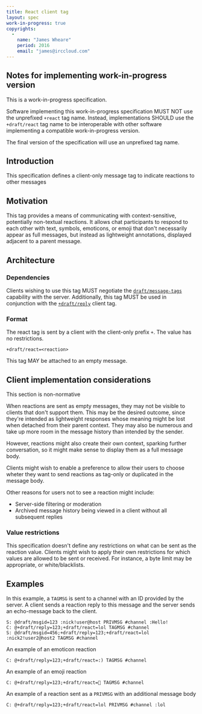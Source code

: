 ```yaml
---
title: React client tag
layout: spec
work-in-progress: true
copyrights:
  -
    name: "James Wheare"
    period: 2016
    email: "james@irccloud.com"
---
```


## Notes for implementing work-in-progress version

This is a work-in-progress specification.

Software implementing this work-in-progress specification MUST NOT use the
unprefixed `+react` tag name. Instead, implementations SHOULD use the
`+draft/react` tag name to be interoperable with other software
implementing a compatible work-in-progress version.

The final version of the specification will use an unprefixed tag name.

## Introduction

This specification defines a client-only message tag to indicate reactions to other messages

## Motivation

This tag provides a means of communicating with context-sensitive, potentially non-textual reactions. It allows chat participants to respond to each other with text, symbols, emoticons, or emoji that don't necessarily appear as full messages, but instead as lightweight annotations, displayed adjacent to a parent message.

## Architecture

### Dependencies

Clients wishing to use this tag MUST negotiate the [`draft/message-tags`](../core/message-tags-3.3.html) capability with the server. Additionally, this tag MUST be used in conjunction with the [`+draft/reply`](./reply.html) client tag.

### Format

The react tag is sent by a client with the client-only prefix `+`. The value has no restrictions.

    +draft/react=<reaction>

This tag MAY be attached to an empty message.

## Client implementation considerations

This section is non-normative

When reactions are sent as empty messages, they may not be visible to clients that don't support them. This may be the desired outcome, since they're intended as lightweight responses whose meaning might be lost when detached from their parent context. They may also be numerous and take up more room in the message history than intended by the sender.

However, reactions might also create their own context, sparking further conversation, so it might make sense to display them as a full message body.

Clients might wish to enable a preference to allow their users to choose wheter they want to send reactions as tag-only or duplicated in the message body.

Other reasons for users not to see a reaction might include:

* Server-side filtering or moderation
* Archived message history being viewed in a client without all subsequent replies

### Value restrictions

This specification doesn't define any restrictions on what can be sent as the reaction value. Clients might wish to apply their own restrictions for which values are allowed to be sent or received. For instance, a byte limit may be appropriate, or white/blacklists.

## Examples

In this example, a `TAGMSG` is sent to a channel with an ID provided by the server. A client sends a reaction reply to this message and the server sends an echo-message back to the client.

    S: @draft/msgid=123 :nick!user@host PRIVMSG #channel :Hello!
    C: @+draft/reply=123;+draft/react=lol TAGMSG #channel
    S: @draft/msgid=456;+draft/reply=123;+draft/react=lol :nick2!user2@host2 TAGMSG #channel

An example of an emoticon reaction

    C: @+draft/reply=123;+draft/react=:) TAGMSG #channel

An example of an emoji reaction

    C: @+draft/reply=123;+draft/react=👋 TAGMSG #channel

An example of a reaction sent as a `PRIVMSG` with an additional message body

    C: @+draft/reply=123;+draft/react=lol PRIVMSG #channel :lol
